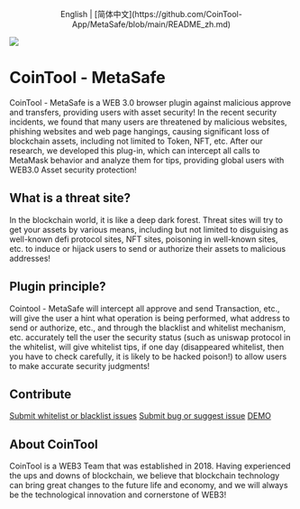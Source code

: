<p align="center">
English | [简体中文](https://github.com/CoinTool-App/MetaSafe/blob/main/README_zh.md)
</p>

![](https://cdn.jsdelivr.net/gh/CoinTool-App/MetaSafe/doc/images/poster1.png)
# CoinTool - MetaSafe

CoinTool - MetaSafe is a WEB 3.0 browser plugin against malicious approve and transfers, providing users with asset security! In the recent security incidents, we found that many users are threatened by malicious websites, phishing websites and web page hangings, causing significant loss of blockchain assets, including not limited to Token, NFT, etc. After our research, we developed this plug-in, which can intercept all calls to MetaMask behavior and analyze them for tips, providing global users with WEB3.0 Asset security protection!

## What is a threat site?
In the blockchain world, it is like a deep dark forest. Threat sites will try to get your assets by various means, including but not limited to disguising as well-known defi protocol sites, NFT sites, poisoning in well-known sites, etc. to induce or hijack users to send or authorize their assets to malicious addresses!

## Plugin principle?
Cointool - MetaSafe will intercept all approve and send Transaction, etc., will give the user a hint what operation is being performed, what address to send or authorize, etc., and through the blacklist and whitelist mechanism, etc. accurately tell the user the security status (such as uniswap protocol in the whitelist, will give whitelist tips, if one day (disappeared whitelist, then you have to check carefully, it is likely to be hacked poison!) to allow users to make accurate security judgments!

## Contribute

[Submit whitelist or blacklist issues](https://github.com/CoinTool-App/MetaSafe/issues/new) 
[Submit bug or suggest issue](https://github.com/CoinTool-App/MetaSafe/issues/new) 
[DEMO](https://github.com/CoinTool-App/MetaSafe/issues/2) 

## About CoinTool

CoinTool is a WEB3 Team that was established in 2018. Having experienced the ups and downs of blockchain, we believe that blockchain technology can bring great changes to the future life and economy, and we will always be the technological innovation and cornerstone of WEB3!
